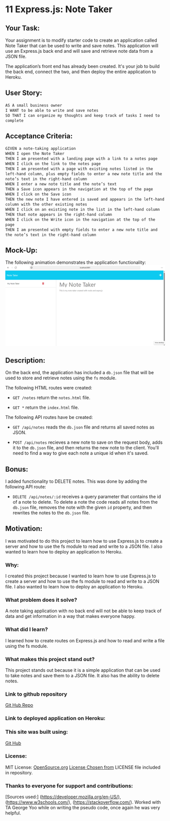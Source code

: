 # 11 Express.js: Note Taker

## Your Task:

Your assignment is to modify starter code to create an application called Note Taker that can be used to write and save notes. This application will use an Express.js back end and will save and retrieve note data from a JSON file.

The application’s front end has already been created. It's your job to build the back end, connect the two, and then deploy the entire application to Heroku.


## User Story:

```
AS A small business owner
I WANT to be able to write and save notes
SO THAT I can organize my thoughts and keep track of tasks I need to complete
```


## Acceptance Criteria:

```
GIVEN a note-taking application
WHEN I open the Note Taker
THEN I am presented with a landing page with a link to a notes page
WHEN I click on the link to the notes page
THEN I am presented with a page with existing notes listed in the left-hand column, plus empty fields to enter a new note title and the note’s text in the right-hand column
WHEN I enter a new note title and the note’s text
THEN a Save icon appears in the navigation at the top of the page
WHEN I click on the Save icon
THEN the new note I have entered is saved and appears in the left-hand column with the other existing notes
WHEN I click on an existing note in the list in the left-hand column
THEN that note appears in the right-hand column
WHEN I click on the Write icon in the navigation at the top of the page
THEN I am presented with empty fields to enter a new note title and the note’s text in the right-hand column
```


## Mock-Up:

The following animation demonstrates the application functionality:
![Note Taker](./Assets/Images/mockupnotetaker.png)

## Description:

On the back end, the application has included a `db.json` file that will be used to store and retrieve notes using the `fs` module.

The following HTML routes were created:

* `GET /notes` return the `notes.html` file.

* `GET *` return the `index.html` file.

The following API routes have be created:

* `GET /api/notes` reads the `db.json` file and returns all saved notes as JSON.

* `POST /api/notes` recieves a new note to save on the request body, adds it to the `db.json` file, and then returns the new note to the client. You'll need to find a way to give each note a unique id when it's saved.


## Bonus:

I added functionality to DELETE notes. This was done by adding the following API route:

* `DELETE /api/notes/:id` receives a query parameter that contains the id of a note to delete. To delete a note the code reads all notes from the `db.json` file, removes the note with the given `id` property, and then rewrites the notes to the `db.json` file.


## Motivation:
I was motivated to do this project to learn how to use Express.js to create a server and how to use the fs module to read and write to a JSON file. I also wanted to learn how to deploy an application to Heroku.


### Why:
I created this project because I wanted to learn how to use Express.js to create a server and how to use the fs module to read and write to a JSON file. I also wanted to learn how to deploy an application to Heroku.


### What problem does it solve?
A note taking application with no back end will not be able to keep track of data and get information in a way that makes everyone happy.


### What did I learn?
I learned how to create routes on Express.js and how to read and write a file using the fs module.

### What makes this project stand out?
This project stands out because it is a simple application that can be used to take notes and save them to a JSON file. It also has the ability to delete notes.

### Link to github repository
[Git Hub Repo](https://github.com/precisecoding/Note-Taker.git)
### Link to deployed application on Heroku:

### This site was built using:

[Git Hub](https://pages.github.com/)

### License:
MIT License:
[OpenSource.org](https://opensource.org/licenses/MIT)
[License Chosen from](https://choosealicense.com/licenses/mit/)
LICENSE file included in repository.

### Thanks to everyone for support and contributions:

[Sources used:] (https://developer.mozilla.org/en-US/), (https://www.w3schools.com/), (https://stackoverflow.com/).
Worked with TA George Yoo while on writing the pseudo code, once again he was very helpful.
